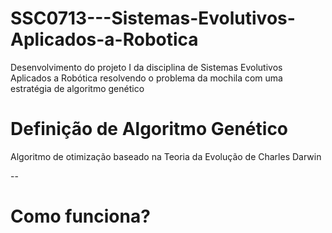 # SSC0713---Sistemas-Evolutivos-Aplicados-a-Robotica
Desenvolvimento do projeto I da disciplina de Sistemas Evolutivos Aplicados a Robótica resolvendo o problema da mochila com uma estratégia de algoritmo genético

# Definição de Algoritmo Genético
Algoritmo de otimização baseado na Teoria da Evolução de Charles Darwin

--
# Como funciona?
